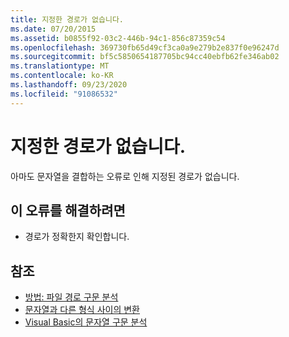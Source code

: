 ```yaml
---
title: 지정한 경로가 없습니다.
ms.date: 07/20/2015
ms.assetid: b0855f92-03c2-446b-94c1-856c87359c54
ms.openlocfilehash: 369730fb65d49cf3ca0a9e279b2e837f0e96247d
ms.sourcegitcommit: bf5c5850654187705bc94cc40ebfb62fe346ab02
ms.translationtype: MT
ms.contentlocale: ko-KR
ms.lasthandoff: 09/23/2020
ms.locfileid: "91086532"
---
```

# <a name="the-specified-path-does-not-exist"></a>지정한 경로가 없습니다.

아마도 문자열을 결합하는 오류로 인해 지정된 경로가 없습니다.  
  
## <a name="to-correct-this-error"></a>이 오류를 해결하려면  
  
- 경로가 정확한지 확인합니다.  
  
## <a name="see-also"></a>참조

- [방법: 파일 경로 구문 분석](../developing-apps/programming/drives-directories-files/how-to-parse-file-paths.md)
- [문자열과 다른 형식 사이의 변환](../programming-guide/language-features/data-types/conversions-between-strings-and-other-types.md)
- [Visual Basic의 문자열 구문 분석](/previous-versions/visualstudio/visual-studio-2010/ms235224(v=vs.100))
